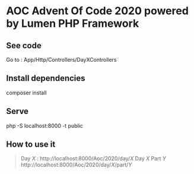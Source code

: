 # AOC Advent Of Code 2020 powered by Lumen PHP Framework

## See code
Go to : App/Http/Controllers/DayXControllers

## Install dependencies
composer install

## Serve
php -S localhost:8000 -t public

## How to use it
> Day *X* :         http://localhost:8000/Aoc/2020/day/*X*
> Day *X* Part *Y*  http://localhost:8000/Aoc/2020/day/*X*/part/*Y*